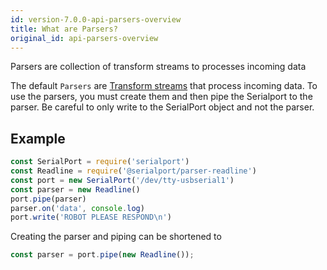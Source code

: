 ```yaml
---
id: version-7.0.0-api-parsers-overview
title: What are Parsers?
original_id: api-parsers-overview
---
```


Parsers are collection of transform streams to processes incoming data

The default `Parsers` are [Transform streams](https://nodejs.org/api/stream.html#stream_class_stream_transform) that process incoming data. To use the parsers, you must create them and then pipe the Serialport to the parser. Be careful to only write to the SerialPort object and not the parser.

## Example

```js
const SerialPort = require('serialport')
const Readline = require('@serialport/parser-readline')
const port = new SerialPort('/dev/tty-usbserial1')
const parser = new Readline()
port.pipe(parser)
parser.on('data', console.log)
port.write('ROBOT PLEASE RESPOND\n')
```

Creating the parser and piping can be shortened to
```js
const parser = port.pipe(new Readline());
```
